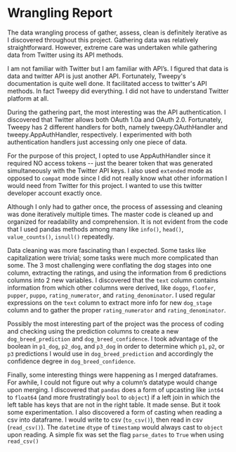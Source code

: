 # Wrangling Report

The data wrangling process of gather, assess, clean is definitely iterative as I discovered throughout this project. Gathering data was relatively straightforward. However, extreme care was undertaken while gathering data from Twitter using its API methods.

I am not familiar with Twitter but I am familiar with API’s. I figured that data is data and twitter API is just another API. Fortunately, Tweepy's documentation is quite well done. It facilitated access to twitter's API methods. In fact Tweepy did everything. I did not have to understand Twitter platform at all. 

During the gathering part, the most interesting was the API authentication. I discovered that Twitter allows both OAuth 1.0a and OAuth 2.0. Fortunately, Tweepy has 2 different handlers for both, namely tweepy.OAuthHandler and tweepy.AppAuthHandler, respectively. I experimented with both authentication handlers just accessing only one piece of data.

For the purpose of this project, I opted to use AppAuthHandler since it required NO access tokens -- just the bearer token that was generated simultaneously with the Twitter API keys. I also used `extended` mode as opposed to `compat` mode since I did not really know what other information I would need from Twitter for this project. I wanted to use this twitter developer account exactly once.

Although I only had to gather once, the process of assessing and cleaning was done iteratively multiple times. The master code is cleaned up and organized for readability and comprehension. It is not evident from the code that I used pandas methods among many like `info()`, `head()`, `value_counts()`, `isnull()` repeatedly.

Data cleaning was more fascinating than I expected. Some tasks like capitalization were trivial; some tasks were much more complicated than some. The 3 most challenging were conflating the dog stages into one column, extracting the ratings, and using the information from 6 predictions columns into 2 new variables. I discovered that the `text` column contains information from which other columns were derived, like `doggo`, `floofer`, `pupper`, `puppo`, `rating_numerator`, and `rating_denominator`. I used regular expressions on the `text` column to extract more info for new `dog_stage` column and to gather the proper `rating_numerator` and `rating_denominator`.

Possibly the most interesting part of the project was the process of coding and checking using the prediction columns to create a new `dog_breed_prediction` and `dog_breed_confidence`. I took advantage of the boolean in `p1_dog`, `p2_dog`, and `p3_dog` in order to determine which `p1`, `p2`, or `p3` predictions I would use in `dog_breed_prediction` and accordingly the confidence degree in `dog_breed_confidence`.

Finally, some interesting things were happening as I merged dataframes. For awhile, I could not figure out why a column’s datatype would change upon merging. I discovered that `pandas` does a form of upcasting like `int64` to `float64` (and more frustratingly `bool` to `object`) if a left join in which the left table has keys that are not in the right table. It made sense. But it took some experimentation. I also discovered a form of casting when reading a csv into dataframe. I would write to csv (`to_csv()`), then read in csv (`read_csv()`). The `datetime` `dtype` of `timestamp` would always cast to `object` upon reading. A simple fix was set the flag `parse_dates` to `True` when using `read_csv()`